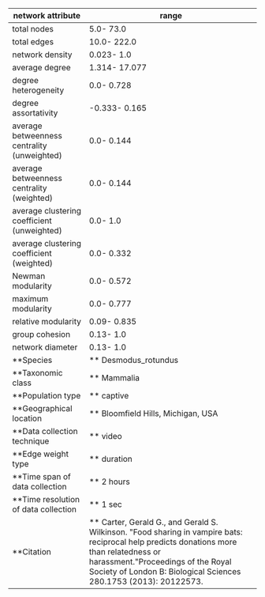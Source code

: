 network attribute|range
---|---
total nodes|5.0- 73.0
total edges|10.0- 222.0
network density|0.023- 1.0
average degree|1.314- 17.077
degree heterogeneity|0.0- 0.728
degree assortativity|-0.333- 0.165
average betweenness centrality (unweighted)|0.0- 0.144
average betweenness centrality (weighted)|0.0- 0.144
average clustering coefficient (unweighted)|0.0- 1.0
average clustering coefficient (weighted)|0.0- 0.332
Newman modularity|0.0- 0.572
maximum modularity|0.0- 0.777
relative modularity|0.09- 0.835
group cohesion|0.13- 1.0
network diameter|0.13- 1.0
**Species|** Desmodus_rotundus
**Taxonomic class|** Mammalia
**Population type|** captive
**Geographical location|** Bloomfield Hills, Michigan, USA
**Data collection technique|** video
**Edge weight type|** duration
**Time span of data collection|** 2 hours
**Time resolution of data collection|** 1 sec
**Citation|** Carter, Gerald G., and Gerald S. Wilkinson. "Food sharing in vampire bats: reciprocal help predicts donations more than relatedness or harassment."Proceedings of the Royal Society of London B: Biological Sciences 280.1753 (2013): 20122573.